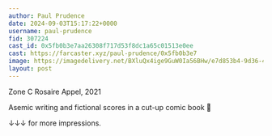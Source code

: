 ```yaml
---
author: Paul Prudence
date: 2024-09-03T15:17:22+0000
username: paul-prudence
fid: 307224
cast_id: 0x5fb0b3e7aa26308f717d53f8dc1a65c01513e0ee
cast: https://farcaster.xyz/paul-prudence/0x5fb0b3e7
image: https://imagedelivery.net/BXluQx4ige9GuW0Ia56BHw/e7d853b4-9d36-4472-495c-bbf3f2e96e00/original
layout: post
---
```


Zone C
Rosaire Appel, 2021

Asemic writing and fictional scores in a cut-up comic book 🖤

↓↓↓ for more impressions.

<img src='https://imagedelivery.net/BXluQx4ige9GuW0Ia56BHw/e7d853b4-9d36-4472-495c-bbf3f2e96e00/original' alt='' referrerpolicy='no-referrer'/>

